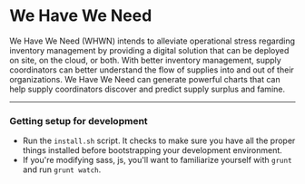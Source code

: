 # We Have We Need

We Have We Need (WHWN) intends to alleviate operational stress regarding
inventory management by providing a digital solution that can be deployed
on site, on the cloud, or both. With better inventory management, supply
coordinators can better understand the flow of supplies into and out of their
organizations. We Have We Need can generate powerful charts that can help
supply coordinators discover and predict supply surplus and famine.

***
### Getting setup for development

- Run the ```install.sh``` script. It checks to make sure you have all the proper
things installed before bootstrapping your development environment.
- If you're modifying sass, js, you'll want to familiarize yourself with ```grunt```
and run ```grunt watch```.

